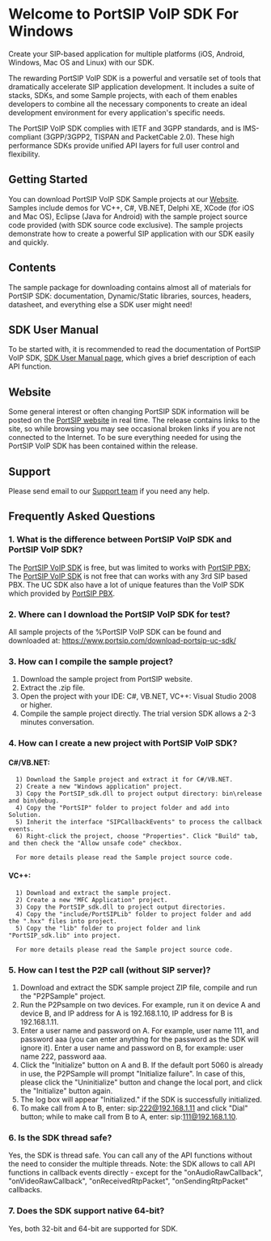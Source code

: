 # Welcome to PortSIP VoIP SDK For Windows

Create your SIP-based application for multiple platforms (iOS, Android, Windows, Mac OS and Linux) with our SDK.

The rewarding PortSIP VoIP SDK is a powerful and versatile set of tools that dramatically accelerate SIP application development. It includes a suite of stacks, SDKs, and some Sample projects, with each of them enables developers to combine all the necessary components to create an ideal development environment for every application's specific needs.

The PortSIP VoIP SDK complies with IETF and 3GPP standards, and is IMS-compliant (3GPP/3GPP2, TISPAN and PacketCable 2.0).
These high performance SDKs provide unified API layers for full user control and flexibility.


## Getting Started

You can download PortSIP VoIP SDK Sample projects at our [Website](https://www.portsip.com/download-portsip-voip-sdk/).
 Samples include demos for VC++, C#, VB.NET, Delphi XE, XCode (for iOS and Mac OS), Eclipse (Java for Android) with the sample project source code provided (with SDK source code exclusive). The sample projects demonstrate how to create a powerful SIP application with our SDK easily and quickly.

## Contents

 The sample package for downloading contains almost all of materials for PortSIP SDK: documentation,
 Dynamic/Static libraries, sources, headers, datasheet, and everything else a SDK user might need!


## SDK User Manual

 To be started with, it is recommended to read the documentation of PortSIP VoIP SDK, [SDK User Manual page](https://www.portsip.com/voip-sdk-user-manual/), which gives a brief description of each API function.


## Website

Some general interest or often changing PortSIP SDK information will be posted on the [PortSIP website](https://www.portsip.com) in real time. The release contains links to the site, so while browsing you may see occasional broken links  if you are not connected to the Internet. To be sure everything needed for using the PortSIP VoIP SDK has been contained within the release.

## Support

Please send email to our <a href="mailto:support@portsip.com">Support team</a> if you need any help.

## Frequently Asked Questions
### 1. What is the difference between PortSIP VoIP SDK and PortSIP VoIP SDK?
  The <a href="https://www.portsip.com/portsip-uc-sdk/" target="_blank">PortSIP VoIP SDK</a> is free, but was limited to works with <a href="https://www.portsip.com/portsip-pbx/" target="_blank">PortSIP PBX</a>; The <a href="https://www.portsip.com/portsip-pbx/" target="_blank">PortSIP VoIP SDK</a> is not free that can works with any 3rd SIP based PBX. The UC SDK also have a lot of unique features than the VoIP SDK which provided by <a href="https://www.portsip.com/portsip-pbx/" target="_blank">PortSIP PBX</a>.

### 2. Where can I download the PortSIP VoIP SDK for test?
  All sample projects of the %PortSIP VoIP SDK can be found and downloaded at:
  <a href="https://www.portsip.com/download-portsip-uc-sdk/" target="_blank">https://www.portsip.com/download-portsip-uc-sdk/</a> <br />

### 3. How can I compile the sample project?

  1. Download the sample project from PortSIP website.
  2. Extract the .zip file.
  3. Open the project with your IDE:
 C#, VB.NET, VC++: Visual Studio 2008 or higher.
  4. Compile the sample project directly. The trial version SDK allows a 2-3 minutes conversation. 

### 4. How can I create a new project with PortSIP VoIP SDK?


#### C#/VB.NET:

      1) Download the Sample project and extract it for C#/VB.NET.
      2) Create a new "Windows application" project.
      3) Copy the PortSIP_sdk.dll to project output directory: bin\release and bin\debug.
      4) Copy the "PortSIP" folder to project folder and add into Solution.
      5) Inherit the interface "SIPCallbackEvents" to process the callback events.
      6) Right-click the project, choose "Properties". Click "Build" tab, and then check the "Allow unsafe code" checkbox.

      For more details please read the Sample project source code.

#### VC++:

      1) Download and extract the sample project.
      2) Create a new "MFC Application" project.
      3) Copy the PortSIP_sdk.dll to project output directories.
      4) Copy the "include/PortSIPLib" folder to project folder and add the ".hxx" files into project.
      5) Copy the "lib" folder to project folder and link "PortSIP_sdk.lib" into project.

      For more details please read the Sample project source code.

### 5. How can I test the P2P call (without SIP server)? 

1. Download and extract the SDK sample project ZIP file, compile and run the "P2PSample" project.
2. Run the P2Psample on two devices. For example, run it on device A and device B, and IP address for
A is 192.168.1.10, IP address for B is 192.168.1.11.
3. Enter a user name and password on A. For example, user name 111, and password aaa (you can enter
anything for the password as the SDK will ignore it). Enter a user name and password on B, for example:
user name 222, password aaa.
4. Click the "Initialize" button on A and B. If the default port 5060 is already in use, the P2PSample
will prompt "Initialize failure". In case of this, please click the "Uninitialize" button and change
the local port, and click the "Initialize" button again.
5. The log box will appear "Initialized." if the SDK is successfully initialized.
6. To make call from A to B, enter: sip:222@192.168.1.11 and click "Dial" button; while to make call
from B to A, enter: sip:111@192.168.1.10.

### 6. Is the SDK thread safe?
Yes, the SDK is thread safe. You can call any of the API functions without the need to consider the multiple threads.
Note: the SDK allows to call API functions in callback events directly - except for the "onAudioRawCallback", "onVideoRawCallback", "onReceivedRtpPacket", "onSendingRtpPacket" callbacks.

### 7. Does the SDK support native 64-bit?
Yes, both 32-bit and 64-bit are supported for SDK.
